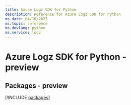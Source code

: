 ```yaml
---
title: Azure Logz SDK for Python
description: Reference for Azure Logz SDK for Python
ms.date: 04/16/2025
ms.topic: reference
ms.devlang: python
ms.service: logz
---
```

# Azure Logz SDK for Python - preview
## Packages - preview
[!INCLUDE [packages](logz-index.md)]